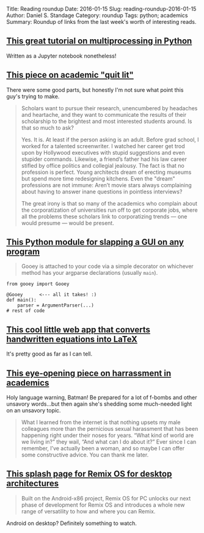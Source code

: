 Title: Reading roundup
Date: 2016-01-15
Slug: reading-roundup-2016-01-15
Author: Daniel S. Standage
Category: roundup
Tags: python; academics
Summary: Roundup of links from the last week's worth of interesting reads.

## [This great tutorial on multiprocessing in Python](http://sebastianraschka.com/Articles/2014_multiprocessing_intro.html)

Written as a Jupyter notebook nonetheless!

## [This piece on academic "quit lit"](http://chronicle.com/article/It-s-Just-a-Job-Right-/234794)

There were some good parts, but honestly I'm not sure what point this guy's trying to make.

> Scholars want to pursue their research, unencumbered by headaches and heartache, and they want to communicate the results of their scholarship to the brightest and most interested students around.
> Is that so much to ask?
> 
> Yes. It is.
> At least if the person asking is an adult.
> Before grad school, I worked for a talented screenwriter.
> I watched her career get trod upon by Hollywood executives with stupid suggestions and even stupider commands.
> Likewise, a friend’s father had his law career stifled by office politics and collegial jealousy.
> The fact is that no profession is perfect.
> Young architects dream of erecting museums but spend more time redesigning kitchens.
> Even the "dream" professions are not immune: Aren’t movie stars always complaining about having to answer inane questions in pointless interviews?
> 
> The great irony is that so many of the academics who complain about the corporatization of universities run off to get corporate jobs, where all the problems these scholars link to corporatizing trends — one would presume — would be present.

## [This Python module for slapping a GUI on any program](https://github.com/chriskiehl/Gooey)

> Gooey is attached to your code via a simple decorator on whichever method has your argparse declarations (usually `main`).

```text
from gooey import Gooey

@Gooey      <--- all it takes! :)
def main():
    parser = ArgumentParser(...)
# rest of code
```

## [This cool little web app that converts handwritten equations into LaTeX](http://webdemo.myscript.com/#/demo/equation)

It's pretty good as far as I can tell.

## [This eye-opening piece on harrassment in academics](http://hopejahrensurecanwrite.com/2013/10/23/3-ways-to-be-an-ally/)

Holy language warning, Batman!
Be prepared for a lot of f-bombs and other unsavory words...but then again she's shedding some much-needed light on an unsavory topic.

> What I learned from the internet is that nothing upsets my male colleagues more than the pernicious sexual harassment that has been happening right under their noses for years.
> “What kind of world are we living in?” they wail, “And what can I do about it?”
> Ever since I can remember, I’ve actually been a woman, and so maybe I can offer some constructive advice.
> You can thank me later.

## [This splash page for Remix OS for desktop architectures](http://www.jide.com/en/remixos-for-pc)

> Built on the Android-x86 project, Remix OS for PC unlocks our next phase of development for Remix OS and introduces a whole new range of versatility to how and where you can Remix.

Android on desktop?
Definitely something to watch.
